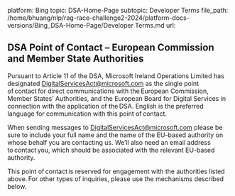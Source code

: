 platform: Bing
topic: DSA-Home-Page
subtopic: Developer Terms
file_path: /home/bhuang/nlp/rag-race-challenge2-2024/platform-docs-versions/Bing_DSA-Home-Page/Developer Terms.md
url: <EMPTY>

## DSA Point of Contact – European Commission and Member State Authorities

Pursuant to Article 11 of the DSA, Microsoft Ireland Operations Limited has designated [DigitalServicesAct@microsoft.com](mailto:DigitalServicesAct@microsoft.com) as the single point of contact for direct communications with the European Commission, Member States’ Authorities, and the European Board for Digital Services in connection with the application of the DSA. English is the preferred language for communication with this point of contact.

When sending messages to [DigitalServicesAct@microsoft.com](mailto:DigitalServicesAct@microsoft.com) please be sure to include your full name and the name of the EU-based authority on whose behalf you are contacting us. We’ll also need an email address to contact you, which should be associated with the relevant EU-based authority. 

This point of contact is reserved for engagement with the authorities listed above. For other types of inquiries, please use the mechanisms described below.